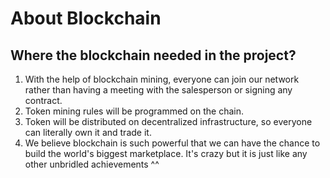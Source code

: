 # About Blockchain

## Where the blockchain needed in the project?

1. With the help of blockchain mining, everyone can join our network rather than having a meeting with the salesperson or signing any contract.
2. Token mining rules will be programmed on the chain.
3. Token will be distributed on decentralized infrastructure, so everyone can literally own it and trade it.
4. We believe blockchain is such powerful that we can have the chance to build the world's biggest marketplace. It's crazy but it is just like any other unbridled achievements ^^



